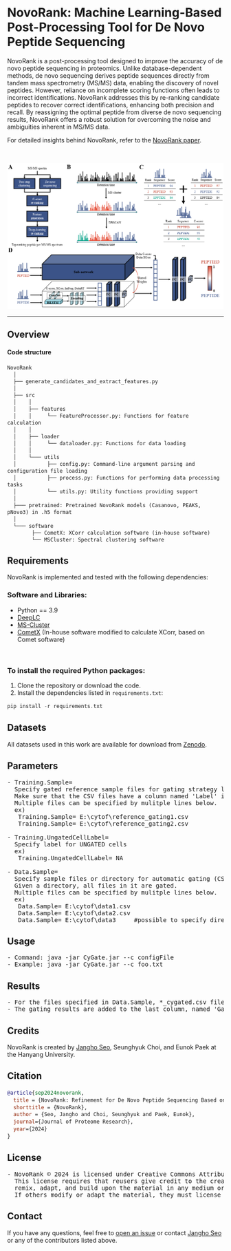 # NovoRank: Machine Learning-Based Post-Processing Tool for De Novo Peptide Sequencing

NovoRank is a post-processing tool designed to improve the accuracy of de novo peptide sequencing in proteomics. Unlike database-dependent methods, de novo sequencing derives peptide sequences directly from tandem mass spectrometry (MS/MS) data, enabling the discovery of novel peptides. However, reliance on incomplete scoring functions often leads to incorrect identifications. NovoRank addresses this by re-ranking candidate peptides to recover correct identifications, enhancing both precision and recall. By reassigning the optimal peptide from diverse de novo sequencing results, NovoRank offers a robust solution for overcoming the noise and ambiguities inherent in MS/MS data.

For detailed insights behind NovoRank, refer to the [NovoRank paper]().

<br>

<p align="center">
    <img src="assets/img.png" width="700"\>
</p>
<hr>

## Overview
#### Code structure
``` Unicode
NovoRank
  │ 
  ├── generate_candidates_and_extract_features.py
  │ 
  ├── src
  │    │     
  │    ├── features
  │    │     └── FeatureProcessor.py: Functions for feature calculation
  │    │       
  │    ├── loader
  │    │     └── dataloader.py: Functions for data loading
  │    │  
  │    └─── utils
  │          ├── config.py: Command-line argument parsing and configuration file loading
  │          ├── process.py: Functions for performing data processing tasks
  │          └── utils.py: Utility functions providing support
  │
  ├─── pretrained: Pretrained NovoRank models (Casanovo, PEAKS, pNovo3) in .h5 format
  │
  └─── software
        ├── CometX: XCorr calculation software (in-house software)
        └── MSCluster: Spectral clustering software
```

## Requirements

NovoRank is implemented and tested with the following dependencies:
### Software and Libraries:
- Python == 3.9
- [DeepLC](https://github.com/compomics/DeepLC)
- [MS-Cluster](http://proteomics.ucsd.edu/software-tools/ms-clusterarchives)
- [CometX](https://github.com/jangho721/NovoRank/tree/main/software/CometX) (In-house software modified to calculate XCorr, based on Comet software)
<br>

### To install the required Python packages:
1. Clone the repository or download the code.
2. Install the dependencies listed in `requirements.txt`:
```c
pip install -r requirements.txt
```

## Datasets
All datasets used in this work are available for download from [Zenodo](https://zenodo.org/records/14046459).

## Parameters
<pre>
- Training.Sample=
  Specify gated reference sample files for gating strategy learning (comma separated value, CSV format)
  Make sure that the CSV files have a column named 'Label' in the header, where cell labels are written.
  Multiple files can be specified by mulitple lines below.
  ex)
   Training.Sample= E:\cytof\reference_gating1.csv
   Training.Sample= E:\cytof\reference_gating2.csv

- Training.UngatedCellLabel=
  Specify label for UNGATED cells
  ex)
   Training.UngatedCellLabel= NA
	   
- Data.Sample=
  Specify sample files or directory for automatic gating (CSV format)
  Given a directory, all files in it are gated.
  Multiple files can be specified by mulitple lines below.
  ex)
   Data.Sample= E:\cytof\data1.csv
   Data.Sample= E:\cytof\data2.csv
   Data.Sample= E:\cytof\data3     #possible to specify directory
</pre>

## Usage
<pre>
- Command: java -jar CyGate.jar --c configFile
- Example: java -jar CyGate.jar --c foo.txt
</pre>

## Results
<pre>
- For the files specified in Data.Sample, *_cygated.csv files are generated.
- The gating results are added to the last column, named 'Gated'.
</pre>

## Credits
NovoRank is created by <a href="https://jangho721.github.io/" target="_blank">Jangho Seo</a>, Seunghyuk Choi, and Eunok Paek at the Hanyang University.

## Citation
```bibTeX
@article{sep2024novorank,
  title = {NovoRank: Refinement for De Novo Peptide Sequencing Based on Spectral Clustering and Deep Learning},
  shorttitle = {NovoRank},
  author = {Seo, Jangho and Choi, Seunghyuk and Paek, Eunok},
  journal={Journal of Proteome Research},
  year={2024}
}
```

## License
<pre>
- NovoRank © 2024 is licensed under Creative Commons Attribution-NonCommercial-ShareAlike 4.0 International.
  This license requires that reusers give credit to the creator. It allows reusers to distribute, 
  remix, adapt, and build upon the material in any medium or format, for noncommercial purposes only. 
  If others modify or adapt the material, they must license the modified material under identical terms.
</pre>

## Contact
If you have any questions, feel free to [open an issue](https://github.com/jangho721/NovoRank/issues/new) or contact [Jangho Seo](https://jangho721.github.io/) or any of the contributors listed above.

